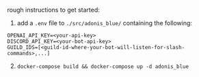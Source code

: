 rough instructions to get started:

1. add a `.env` file to `./src/adonis_blue/` containing the following:
```
OPENAI_API_KEY=<your-api-key>
DISCORD_API_KEY=<your-bot-api-key>
GUILD_IDS=[<guild-id-where-your-bot-will-listen-for-slash-commands>,...]
```
2. `docker-compose build && docker-compose up -d adonis_blue`

